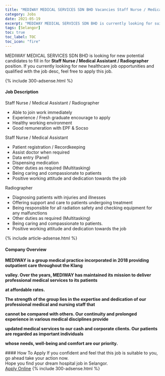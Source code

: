 ```yaml
---
title: "MEDIWAY MEDICAL SERVICES SDN BHD Vacancies Staff Nurse / Medical Assistant / Radiographer" 
category: Jobs 
date: 2021-05-19 
excerpt: "MEDIWAY MEDICAL SERVICES SDN BHD is currently looking for suitable person to fill in the Staff Nurse / Medical Assistant / Radiographer which positioned at Selangor" 
tags: [Selangor] 
toc: true 
toc_label: TOC 
toc_icon: "fire" 
--- 
```


<p>MEDIWAY MEDICAL SERVICES SDN BHD is looking for new potential candidates to fill in for <b>Staff Nurse / Medical Assistant / Radiographer</b> position. If you currently looking for new healthcare job opportunities and qualified with the job desc, feel free to apply this job.
</p>{% include 300-adsense.html %} 
<div><div><h4>Job Description</h4></div><div><div><span><div><p>Staff Nurse / Medical Assistant / Radiographer</p><ul><li>Able to join work immediately</li><li>Experience / Fresh graduate encourage to apply</li><li>Healthy working environment&#160;</li><li>Good remuneration with EPF &amp; Socso</li></ul><p>Staff Nurse / Medical Assistant</p><ul><li><span>Patient registration / Recordkeeping</span></li><li><span>Assist doctor when required</span></li><li>Data entry (Panel)</li><li>Dispensing medication</li><li><span>Other duties as required (Multitasking)</span></li><li>Being caring and compassionate to patients</li><li><span>Positive working attitude and dedication towards the job</span></li></ul><p>Radiographer</p><ul><li>Diagnosing patients with injuries and illnesses</li><li>Offering support and care to patients undergoing treatment</li><li>Being responsible for all radiation safety and checking equipment for any malfunctions</li><li><span>Other duties as required (Multitasking)</span></li><li>Being caring and compassionate to patients.</li><li><span>Positive working attitude and dedication towards the job</span></li></ul></div></span></div></div></div> 
{% include article-adsense.html %} 
<div><div><h4>Company Overview</h4></div><div><div><span><div><p><strong>MEDIWAY is a group medical practice incorporated in 2018 providing outpatient care throughout the Klang</strong></p><p><strong>valley. Over the years, MEDIWAY has maintained its mission to deliver professional medical services to its patients</strong></p><p><strong>at affordable rates.</strong></p><p><strong>The strength of the group lies in the expertise and dedication of our professional medical and nursing staff that</strong></p><p><strong>cannot be compared with others. Our continuity and prolonged experience in various medical disciplines provide</strong></p><p><strong>updated medical services to our cash and corporate clients. Our patients are regarded as important individuals</strong></p><p><strong>whose needs, well-being and comfort are our priority.</strong></p></div></span></div></div></div> 
#### How To Apply 
If you confident and feel that this job is suitable to you, go ahead take your action now. <br/> 
Hope you find your dream hospital job in Selangor. <br/> 
<a href="https://www.jobstreet.com.my/en/job/staff-nurse-medical-assistant-radiographer-4570234?jobId=jobstreet-my-job-4570234" class="btn btn--warning" target="_blank" rel="nofollow noopenner">Apply Online</a> 
{% include 300-adsense.html %} 